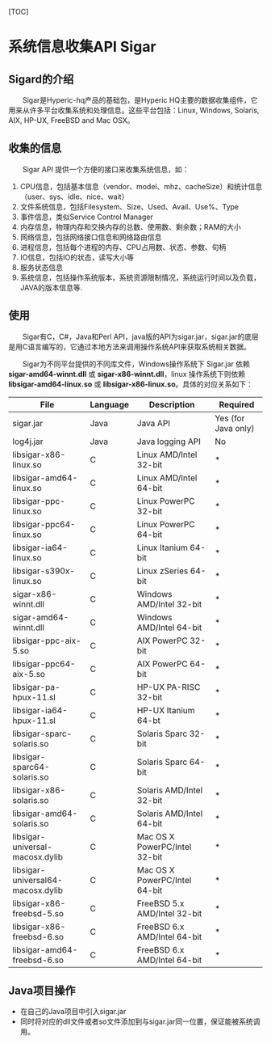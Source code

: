 [TOC]

# 系统信息收集API Sigar

## Sigard的介绍

&emsp;&emsp;Sigar是Hyperic-hq产品的基础包，是Hyperic HQ主要的数据收集组件，它用来从许多平台收集系统和处理信息。这些平台包括：Linux, Windows, Solaris, AIX, HP-UX, FreeBSD and Mac OSX。

## 收集的信息

&emsp;&emsp;Sigar API 提供一个方便的接口来收集系统信息，如：

1. CPU信息，包括基本信息（vendor、model、mhz、cacheSize）和统计信息（user、sys、idle、nice、wait）
2. 文件系统信息，包括Filesystem、Size、Used、Avail、Use%、Type
3. 事件信息，类似Service Control Manager
4. 内存信息，物理内存和交换内存的总数、使用数、剩余数；RAM的大小
5. 网络信息，包括网络接口信息和网络路由信息
6. 进程信息，包括每个进程的内存、CPU占用数、状态、参数、句柄
7. IO信息，包括IO的状态，读写大小等
8. 服务状态信息
9. 系统信息，包括操作系统版本，系统资源限制情况，系统运行时间以及负载，JAVA的版本信息等.

## 使用

&emsp;&emsp;Sigar有C，C#，Java和Perl API，java版的API为sigar.jar，sigar.jar的底层是用C语言编写的，它通过本地方法来调用操作系统API来获取系统相关数据。

&emsp;&emsp;Sigar为不同平台提供的不同库文件，Windows操作系统下 Sigar.jar 依赖  **sigar-amd64-winnt.dll** 或 **sigar-x86-winnt.dll**，linux 操作系统下则依赖**libsigar-amd64-linux.so** 或 **libsigar-x86-linux.so**。具体的对应关系如下：

|File|Language|Description|Required|
|---|---|---|---|
|sigar.jar|Java|Java API|Yes (for Java only)|
|log4j.jar|Java|Java logging API|No|
|libsigar-x86-linux.so|C|Linux AMD/Intel 32-bit|*|
|libsigar-amd64-linux.so|C|Linux AMD/Intel 64-bit|*|
|libsigar-ppc-linux.so|C|Linux PowerPC 32-bit|*|
|libsigar-ppc64-linux.so|C|Linux PowerPC 64-bit|*|
|libsigar-ia64-linux.so|C|Linux Itanium 64-bit|*|
|libsigar-s390x-linux.so|C|Linux zSeries 64-bit|*|
|sigar-x86-winnt.dll|C|Windows AMD/Intel 32-bit|*|
|sigar-amd64-winnt.dll|C|Windows AMD/Intel 64-bit|*|
|libsigar-ppc-aix-5.so|C|AIX PowerPC 32-bit|*|
|libsigar-ppc64-aix-5.so|C|AIX PowerPC 64-bit|*|
|libsigar-pa-hpux-11.sl|C|HP-UX PA-RISC 32-bit|*|
|libsigar-ia64-hpux-11.sl|C|HP-UX Itanium 64-bt|*|
|libsigar-sparc-solaris.so|C|Solaris Sparc 32-bit|*|
|libsigar-sparc64-solaris.so|C|Solaris Sparc 64-bit|*|
|libsigar-x86-solaris.so|C|Solaris AMD/Intel 32-bit|*|
|libsigar-amd64-solaris.so|C|Solaris AMD/Intel 64-bit|*|
|libsigar-universal-macosx.dylib|C|Mac OS X PowerPC/Intel 32-bit|*|
|libsigar-universal64-macosx.dylib|C|Mac OS X PowerPC/Intel 64-bit|*|
|libsigar-x86-freebsd-5.so|C|FreeBSD 5.x AMD/Intel 32-bit|*|
|libsigar-x86-freebsd-6.so|C|FreeBSD 6.x AMD/Intel 64-bit|*|
|libsigar-amd64-freebsd-6.so|C|FreeBSD 6.x AMD/Intel 64-bit|*|

## Java项目操作

- 在自己的Java项目中引入sigar.jar
- 同时将对应的dll文件或者so文件添加到与sigar.jar同一位置，保证能被系统调用。